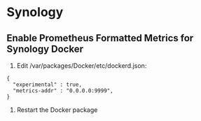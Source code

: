 # Synology

## Enable Prometheus Formatted Metrics for Synology Docker

1. Edit /var/packages/Docker/etc/dockerd.json:
~~~
{
  "experimental" : true,
  "metrics-addr" : "0.0.0.0:9999",
}
~~~
1. Restart the Docker package
